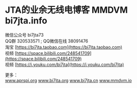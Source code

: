 # JTA的业余无线电博客 MMDVM bi7jta.info  
 微信公众号 bi7jta73  
 QQ群 320533571 ; QQ微信在线 38091476  
 淘宝 [https://bi7jta.taobao.com](https://bi7jta.taobao.com)  
 视频 [https://space.bilibili.com/248541709](https://space.bilibili.com/248541709)     
 视频 [https://i.youku.com/bi7jta](https://i.youku.com/bi7jta)  
   
    
更多：  
www.aprspi.org   www.bi7jta.org  www.bi7jta.cn  www.mmdvm.io   